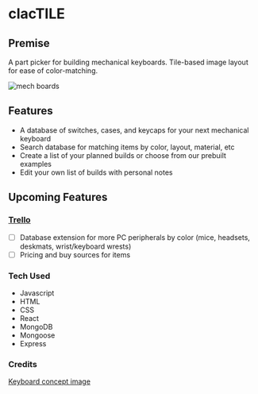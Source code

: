 # clacTILE

## Premise
A part picker for building mechanical keyboards. Tile-based image layout for ease of color-matching.

![mech boards](https://i.pinimg.com/originals/74/9e/3d/749e3d3d9dce4f31497c0dd1afec6c97.png)

## Features

- A database of switches, cases, and keycaps for your next mechanical keyboard
- Search database for matching items by color, layout, material, etc
- Create a list of your planned builds or choose from our prebuilt examples
- Edit your own list of builds with personal notes 


## Upcoming Features
### [Trello](https://trello.com/b/9XaPPAAh/clactile)
- [ ] Database extension for more PC peripherals by color (mice, headsets, deskmats, wrist/keyboard wrests)
- [ ] Pricing and buy sources for items

### Tech Used
- Javascript
- HTML 
- CSS
- React
- MongoDB
- Mongoose
- Express


### Credits
[Keyboard concept image](https://www.reddit.com/r/MechanicalKeyboards/comments/4vh8ui/photo_its_getting_crowded_in_here/)